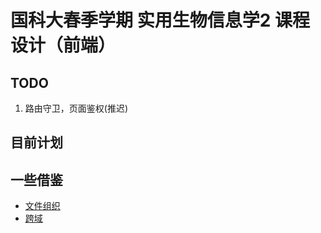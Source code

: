 # 国科大春季学期 实用生物信息学2 课程设计（前端）

## TODO


1. 路由守卫，页面鉴权(推迟)

## 目前计划

## 一些借鉴

+ [文件组织](https://www.cnblogs.com/zhuhuoxingguang/p/11504396.html) 
+ [跨域](https://zhuanlan.zhihu.com/p/274238013)
